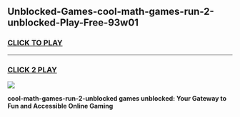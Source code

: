 
## Unblocked-Games-cool-math-games-run-2-unblocked-Play-Free-93w01
<h3>
<a href="https://premium76.site?title=cool-math-games-run-2-unblocked&ref=22A">CLICK TO PLAY</a></h3>
<hr>

<h3>
<a href="https://premium76.site?title=cool-math-games-run-2-unblocked&ref=22A">CLICK 2 PLAY</a>
  
</h3>

<a href="https://premium76.site?title=cool-math-games-run-2-unblocked&ref=22A"><img src="https://clearcache.store/games.png"></a>


**cool-math-games-run-2-unblocked games unblocked: Your Gateway to Fun and Accessible Online Gaming**
